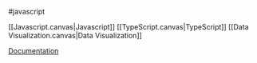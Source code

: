 #javascript 

[[Javascript.canvas|Javascript]]
[[TypeScript.canvas|TypeScript]]
[[Data Visualization.canvas|Data Visualization]]

[Documentation](https://www.scichart.com/read-documentation/)

